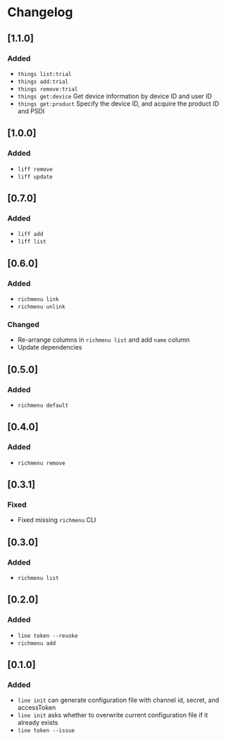 # Changelog

## [1.1.0]
### Added
 - `things list:trial`
 - `things add:trial`
 - `things remove:trial`
 - `things get:device` Get device information by device ID and user ID
 - `things get:product` Specify the device ID, and acquire the product ID and PSDI

## [1.0.0]
### Added
 - `liff remove`
 - `liff update`

## [0.7.0]
### Added
 - `liff add`
 - `liff list`

## [0.6.0]
### Added
 - `richmenu link`
 - `richmenu unlink`
### Changed
 - Re-arrange columns in `richmenu list` and add `name` column
 - Update dependencies

## [0.5.0]
### Added
 - `richmenu default`

## [0.4.0]
### Added
 - `richmenu remove`

## [0.3.1]
### Fixed
 - Fixed missing `richmenu` CLI

## [0.3.0]
### Added
 - `richmenu list`

## [0.2.0]
### Added
 - `line token --revoke`
 - `richmenu add`

## [0.1.0]
### Added
 - `line init` can generate configuration file with channel id, secret, and accessToken
 - `line init` asks whether to overwrite current configuration file if it already exists
 - `line token --issue`
